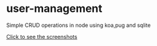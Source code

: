 # user-management
Simple CRUD operations in node using koa,pug and sqlite


[Click to see the screenshots](https://github.com/ajitlukose/user-management/files/11011004/Untitled.document.pdf)
